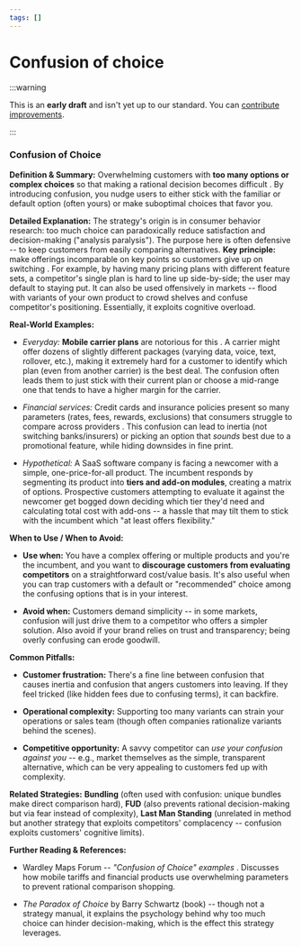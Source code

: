 ```yaml
---
tags: []
---
```


# Confusion of choice


:::warning

This is an **early draft** and isn't yet up to our standard.
You can [contribute improvements](https://github.com/dave1010/wardley-leadership-strategies).

:::


### **Confusion of Choice**

**Definition & Summary:** Overwhelming customers with **too many options or complex choices** so that making a rational decision becomes difficult . By introducing confusion, you nudge users to either stick with the familiar or default option (often yours) or make suboptimal choices that favor you.

**Detailed Explanation:** The strategy's origin is in consumer behavior research: too much choice can paradoxically reduce satisfaction and decision-making ("analysis paralysis"). The purpose here is often defensive -- to keep customers from easily comparing alternatives. **Key principle:** make offerings incomparable on key points so customers give up on switching . For example, by having many pricing plans with different feature sets, a competitor's single plan is hard to line up side-by-side; the user may default to staying put. It can also be used offensively in markets -- flood with variants of your own product to crowd shelves and confuse competitor's positioning. Essentially, it exploits cognitive overload.

**Real-World Examples:**

-  *Everyday:* **Mobile carrier plans** are notorious for this . A carrier might offer dozens of slightly different packages (varying data, voice, text, rollover, etc.), making it extremely hard for a customer to identify which plan (even from another carrier) is the best deal. The confusion often leads them to just stick with their current plan or choose a mid-range one that tends to have a higher margin for the carrier.

-  *Financial services:* Credit cards and insurance policies present so many parameters (rates, fees, rewards, exclusions) that consumers struggle to compare across providers . This confusion can lead to inertia (not switching banks/insurers) or picking an option that *sounds* best due to a promotional feature, while hiding downsides in fine print.

-  *Hypothetical:* A SaaS software company is facing a newcomer with a simple, one-price-for-all product. The incumbent responds by segmenting its product into **tiers and add-on modules**, creating a matrix of options. Prospective customers attempting to evaluate it against the newcomer get bogged down deciding which tier they'd need and calculating total cost with add-ons -- a hassle that may tilt them to stick with the incumbent which "at least offers flexibility."

**When to Use / When to Avoid:**

-  **Use when:** You have a complex offering or multiple products and you're the incumbent, and you want to **discourage customers from evaluating competitors** on a straightforward cost/value basis. It's also useful when you can trap customers with a default or "recommended" choice among the confusing options that is in your interest.

-  **Avoid when:** Customers demand simplicity -- in some markets, confusion will just drive them to a competitor who offers a simpler solution. Also avoid if your brand relies on trust and transparency; being overly confusing can erode goodwill.

**Common Pitfalls:**

-  **Customer frustration:** There's a fine line between confusion that causes inertia and confusion that angers customers into leaving. If they feel tricked (like hidden fees due to confusing terms), it can backfire.

-  **Operational complexity:** Supporting too many variants can strain your operations or sales team (though often companies rationalize variants behind the scenes).

-  **Competitive opportunity:** A savvy competitor can *use your confusion against you* -- e.g., market themselves as the simple, transparent alternative, which can be very appealing to customers fed up with complexity.

**Related Strategies:** **Bundling** (often used with confusion: unique bundles make direct comparison hard), **FUD** (also prevents rational decision-making but via fear instead of complexity), **Last Man Standing** (unrelated in method but another strategy that exploits competitors' complacency -- confusion exploits customers' cognitive limits).

**Further Reading & References:**

-  Wardley Maps Forum -- *"Confusion of Choice" examples* . Discusses how mobile tariffs and financial products use overwhelming parameters to prevent rational comparison shopping.

-  *The Paradox of Choice* by Barry Schwartz (book) -- though not a strategy manual, it explains the psychology behind why too much choice can hinder decision-making, which is the effect this strategy leverages.
